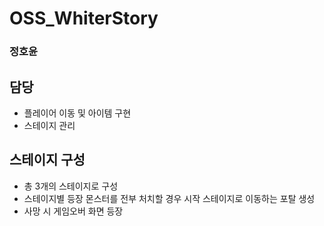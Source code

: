 # OSS_WhiterStory
### 정호윤
## 담당
- 플레이어 이동 및 아이템 구현
- 스테이지 관리
## 스테이지 구성
- 총 3개의 스테이지로 구성
- 스테이지별 등장 몬스터를 전부 처치할 경우 시작 스테이지로 이동하는 포탈 생성
- 사망 시 게임오버 화면 등장
